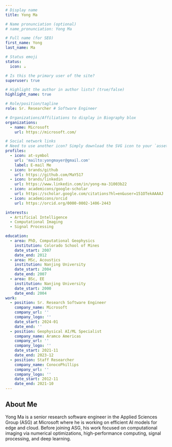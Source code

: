 ```yaml
---
# Display name
title: Yong Ma

# Name pronunciation (optional)
# name_pronunciation: Yong Ma

# Full name (for SEO)
first_name: Yong
last_name: Ma

# Status emoji
status:
  icon: ☕️

# Is this the primary user of the site?
superuser: true

# Highlight the author in author lists? (true/false)
highlight_name: true

# Role/position/tagline
role: Sr. Researcher # Software Engineer

# Organizations/Affiliations to display in Biography blox
organizations:
  - name: Microsoft
    url: https://microsoft.com/

# Social network links
# Need to use another icon? Simply download the SVG icon to your `assets/media/icons/` folder.
profiles:
  - icon: at-symbol
    url: 'mailto:yongmayer@gmail.com'
    label: E-mail Me
  - icon: brands/github
    url: https://github.com/MaY517
  - icon: brands/linkedin
    url: https://www.linkedin.com/in/yong-ma-31003b22
  - icon: academicons/google-scholar
    url: https://scholar.google.com/citations?hl=en&user=151OTekAAAAJ
  - icon: academicons/orcid
    url: https://orcid.org/0000-0002-1406-2443

interests:
  - Artificial Intelligence
  - Computational Imaging
  - Signal Processing

education:
  - area: PhD, Computational Geophysics
    institution: Colorado School of Mines
    date_start: 2007
    date_end: 2012
  - area: MSc, Acoustics
    institution: Nanjing University
    date_start: 2004
    date_end: 2007
  - area: BSc, EE
    institution: Nanjing University
    date_start: 2000
    date_end: 2004
work:
  - position: Sr. Research Software Engineer
    company_name: Microsoft
    company_url: ''
    company_logo: ''
    date_start: 2024-01
    date_end: ''
  - position: Geophysical AI/ML Specialist
    company_name: Aramco Americas
    company_url: ''
    company_logo: ''
    date_start: 2021-11
    date_end: 2023-12
  - position: Staff Researcher
    company_name: ConocoPhillips
    company_url: ''
    company_logo: ''
    date_start: 2012-11
    date_end: 2021-10
---
```


## About Me

Yong Ma is a senior research software engineer in the Applied Sciences Group (ASG) at Microsoft where he is working on efficient AI models for edge and cloud. Before joining ASG, his work focused on computational imaging via numerical optimizations, high-performance computing, signal processing, and deep learning.

